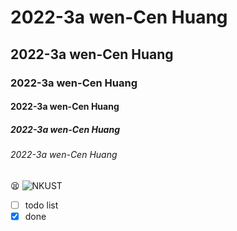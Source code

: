 # 2022-3a wen-Cen Huang
## 2022-3a wen-Cen Huang
### 2022-3a wen-Cen Huang
#### 2022-3a wen-Cen Huang
##### 2022-3a wen-Cen Huang
###### 2022-3a wen-Cen Huang
:tired_face:
![NKUST](nkust.jpg"nkust")

- [ ] todo list
- [x] done
